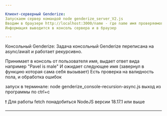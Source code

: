 ```yaml
---

Клиент-серверный Genderize:
Запускаем сервер командой node genderize_server_V2.js
Вводим в браузере http://localhost:3000/name - где name имя проверяемого, для проверки и вывода пола, например http://localhost:3000/Sveta или http://localhost:3000/Alex
Информация выводится в консоль сервера и в браузер

---
```


Консольный Genderize:
Задача консольный Genderize переписана на async/await и работает рекурсивно.

Принимает в консоль от пользователя имя, выдает ответ вида например "Pavel is male"
И ожидает следующее имя (завернул в функцию которая сама себя вызывает)
Есть проверка на валидность пола, и обработка ошибок

запуск в терминале: node genderize_console-recursion-async.js
выход из программы по ctrl+c

❗ Для работы fetch понадобиться NodeJS версии 18.17.1 или выше

---
